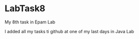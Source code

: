 LabTask8
========

My 8th task in Epam Lab

I added all my tasks ti github at one of my last days in Java Lab

